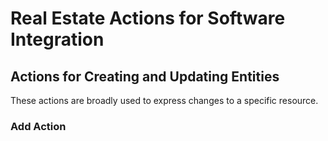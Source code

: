 # Real Estate Actions for Software Integration

## Actions for Creating and Updating Entities

These actions are broadly used to express changes to a specific resource.

### Add Action
